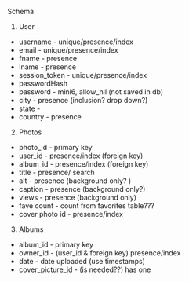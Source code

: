Schema

1) User
* username - unique/presence/index
* email - unique/presence/index
* fname - presence
* lname - presence
* session_token - unique/presence/index
* passwordHash
* password - mini6, allow_nil (not saved in db)
* city - presence (inclusion? drop down?)
* state -
* country - presence

2) Photos
* photo_id - primary key
* user_id - presence/index (foreign key)
* album_id - presence/index (foreign key)
* title - presence/ search
* alt - presence (background only? )
* caption - presence (background only?)
* views - presence (background only)
* fave count  - count from favorites table???
* cover photo id - presence/index

3) Albums
* album_id - primary key
* owner_id - (user_id & foreign key) presence/index
* date - date uploaded (use timestamps)
* cover_picture_id - (is needed??) has one
